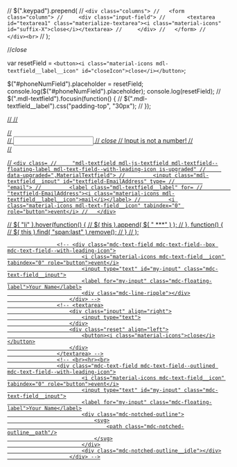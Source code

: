   // $(".keypad").prepend(
  //   `<div class="columns">
  //   <form class="column">
  //     <div class="input-field">
  //       <textarea id="textarea1" class="materialize-textarea"><i class="material-icons" id="suffix-X">close</i></textarea>
  //     </div>
  //   </form>
  // </div><br>`
  // );

  //<i class="material-icons mdl-textfield__label__icon" id="closeIcon" tabindex="0" role="button">close</i>

  var resetField = `<button><i class="material-icons mdl-textfield__label__icon" id="closeIcon">close</i></button>`;

$("#phoneNumField").placeholder = resetField;
console.log($("#phoneNumField").placeholder);
console.log(resetField);
// $(".mdl-textfield").focusin(function() {
//   $(".mdl-textfield__label").css("padding-top", "30px");
// });<a href="#" class="icon fa-envelope">

// <!-- Numeric Textfield with Floating Label -->
// <form action="#">
//   <div class="mdl-textfield mdl-js-textfield mdl-textfield--floating-label">
//     <input class="mdl-textfield__input" type="text" pattern="-?[0-9]*(\.[0-9]+)?" id="phoneNumField">
//     <label class="mdl-textfield__label" for="phoneNumField"><i class="material-icons mdl-textfield__label__icon">close</i></label>
//     <span class="mdl-textfield__error">Input is not a number!</span>
//   </div>
// </form>

// `<div class=
//     "mdl-textfield mdl-js-textfield mdl-textfield--floating-label mdl-text-field--with-leading-icon is-upgraded"
//     data-upgraded=",MaterialTextfield">
//         <input class="mdl-textfield__input" id="textfield-EmailAddress" type=
//         "email">
//         <label class="mdl-textfield__label" for=
//         "textfield-EmailAddress"><i class="material-icons mdl-textfield__label__icon">mail</i></label>
//         <i class="material-icons mdl-text-field__icon" tabindex="0" role="button">event</i>
//   </div>` 

// $( "li" ).hover(function() {
//     $( this ).append( $( "<span> ***</span>" ) );
//   }, function() {
//     $( this ).find( "span:last" ).remove();
//   }
// );

<!-- <div class="columns">
						<form class="column">
							<div class="input-field">
								<textarea id="textarea1" class="materialize-textarea"><i class="material-icons" id="suffix-X">close</i></textarea>
							</div>
						</form>
					</div> -->
					<!-- <div class="mdc-text-field mdc-text-field--box mdc-text-field--with-leading-icon">
							<i class="material-icons mdc-text-field__icon" tabindex="0" role="button">event</i>
							<input type="text" id="my-input" class="mdc-text-field__input">
							<label for="my-input" class="mdc-floating-label">Your Name</label>
							<div class="mdc-line-ripple"></div>
						</div> -->
					<!-- <textarea>
						<div class="input" align="right">
							<input type="text">
						</div>
						<div class="reset" align="left">
							<button><i class="material-icons">close</i></button>
						</div>
					</textarea> -->
					<!-- <br><hr><br>
					<div class="mdc-text-field mdc-text-field--outlined mdc-text-field--with-leading-icon">
							<i class="material-icons mdc-text-field__icon" tabindex="0" role="button">event</i>
							<input type="text" id="my-input" class="mdc-text-field__input">
							<label for="my-input" class="mdc-floating-label">Your Name</label>
							<div class="mdc-notched-outline">
								<svg>
									<path class="mdc-notched-outline__path"/>
								</svg>
							</div>
							<div class="mdc-notched-outline__idle"></div>
						</div> -->
